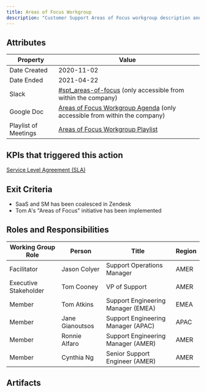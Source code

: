 ```yaml
---
title: Areas of Focus Workgroup
description: "Customer Support Areas of Focus workgroup description and overview"
---
```


## Attributes

| **Property** | **Value** |
| -- | -- |
| Date Created | 2020-11-02 |
| Date Ended | 2021-04-22 |
| Slack | [#spt_areas-of-focus](https://example_company.slack.com/archives/C01D5LKPRPD) (only accessible from within the company) |
| Google Doc | [Areas of Focus Workgroup Agenda](https://docs.google.com/document/d/1TLub48gTRd1qD6BaqnFObY0FhwcCeQ7xU6k68XbLHoc/edit?usp=sharing) (only accessible from within the company) |
| Playlist of Meetings | [Areas of Focus Workgroup Playlist](https://www.youtube.com/playlist?list=PL05JrBw4t0KpGlUcJK30aXkkumKoXhnxC) |

## KPIs that triggered this action

[Service Level Agreement (SLA)](/handbook/support/performance-indicators/#service-level-agreement-sla)

## Exit Criteria

- SaaS and SM has been coalesced in Zendesk
- Tom A's "Areas of Focus" initiative has been implemented

## Roles and Responsibilities

| **Working Group Role** | **Person** | **Title** | Region |
| -- | -- | -- | -- |
| Facilitator | Jason Colyer | Support Operations Manager | AMER |
| Executive Stakeholder | Tom Cooney | VP of Support | AMER |
| Member | Tom Atkins | Support Engineering Manager (EMEA) |  EMEA |
| Member | Jane Gianoutsos | Support Engineering Manager (APAC) | APAC |
| Member | Ronnie Alfaro | Support Engineering Manager (AMER) | AMER |
| Member | Cynthia Ng | Senior Support Engineer (AMER) | AMER |

## Artifacts
